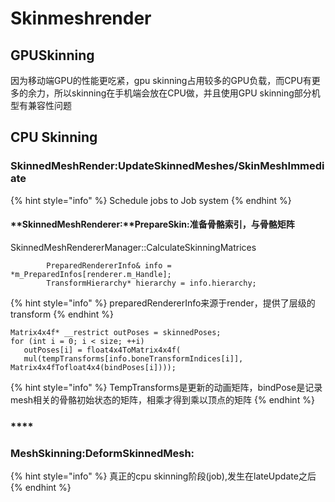 # Skinmeshrender

## GPUSkinning

因为移动端GPU的性能更吃紧，gpu skinning占用较多的GPU负载，而CPU有更多的余力，所以skinning在手机端会放在CPU做，并且使用GPU skinning部分机型有兼容性问题

## CPU Skinning

### **SkinnedMeshRender:UpdateSkinnedMeshes/SkinMeshImmediate**

{% hint style="info" %}
Schedule jobs to Job system
{% endhint %}

#### **SkinnedMeshRenderer:**PrepareSkin:准备骨骼索引，与骨骼矩阵

SkinnedMeshRendererManager::CalculateSkinningMatrices

```text
        PreparedRendererInfo& info = *m_PreparedInfos[renderer.m_Handle];
        TransformHierarchy* hierarchy = info.hierarchy;
```

{% hint style="info" %}
preparedRendererInfo来源于render，提供了层级的transform
{% endhint %}

```text
Matrix4x4f* __restrict outPoses = skinnedPoses;
for (int i = 0; i < size; ++i)
   outPoses[i] = float4x4ToMatrix4x4f(
   mul(tempTransforms[info.boneTransformIndices[i]], Matrix4x4fTofloat4x4(bindPoses[i])));
```

{% hint style="info" %}
TempTransforms是更新的动画矩阵，bindPose是记录mesh相关的骨骼初始状态的矩阵，相乘才得到乘以顶点的矩阵
{% endhint %}

### \*\*\*\*

### **MeshSkinning**:DeformSkinnedMesh:

{% hint style="info" %}
真正的cpu skinning阶段\(job\),发生在lateUpdate之后
{% endhint %}

### 

